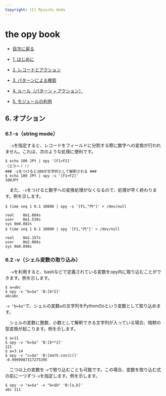 ```yaml
---
Copyright: (C) Ryuichi Ueda
---
```


# the opy book


* [目次に戻る](/?page=opy_book)

* [1. はじめに](/?page=opy_intro)
* [2. レコードとアクション](/?page=opy_action)
* [3. パターンによる検索](/?page=opy_pattern)
* [4. ルール（パターン + アクション）](/?page=opy_rule)
* [5. モジュールの利用](/?page=opy_module)

## 6. オプション

### 6.1 -s（string mode）

　`-s`を指定すると、レコードをフィールドに分割する際に数字への変換が行われません。これは、次のような処理に便利です。

```
$ echo 100 JPY | opy '[F1+F2]'
（エラー！！）
### -sをつけると100が文字列として解釈される ###
$ echo 100 JPY | opy -s '[F1+F2]'
100JPY
```

　また、`-s`をつけると数字への変換処理がなくなるので、処理が早く終わります。例を示します。

```
$ time seq 1 0.1 10000 | opy -s '[F1,"円"]' > /dev/null

real	0m1.604s
user	0m1.538s
sys	0m0.082s
$ time seq 1 0.1 10000 | opy '[F1,"円"]' > /dev/null

real	0m2.157s
user	0m2.066s
sys	0m0.098s
```


### 6.2 -v（シェル変数の取り込み）

　`-v`を利用すると、bashなどで定義されている変数をopy内に取り込むことができます。例を示します。

```
$ a=abc
$ opy -v "b=$a" 'B:[b*2]'
abcabc
```

`-v "b=$a"`で、シェルの変数`a`の文字列をPythonの`b`という変数として取り込めます。

　シェルの変数に整数、小数として解釈できる文字列が入っている場合、暗黙の型変換が起こります。例を示します。


```
$ a=11
$ opy -v "b=$a" 'B:[b**2]'
121
$ a=3.14
$ opy -v "c=$a" 'B:[math.cos(c)]'
-0.9999987317275395
```

　二つ以上の変数を`-v`で取り込むことも可能です。この場合、変数を取り込む式の前に一つずつ`-v`を指定します。例を示します。


```
$ opy -v "a=$a" -v "b=$b" 'B:[a,b]'
abc 111
```

